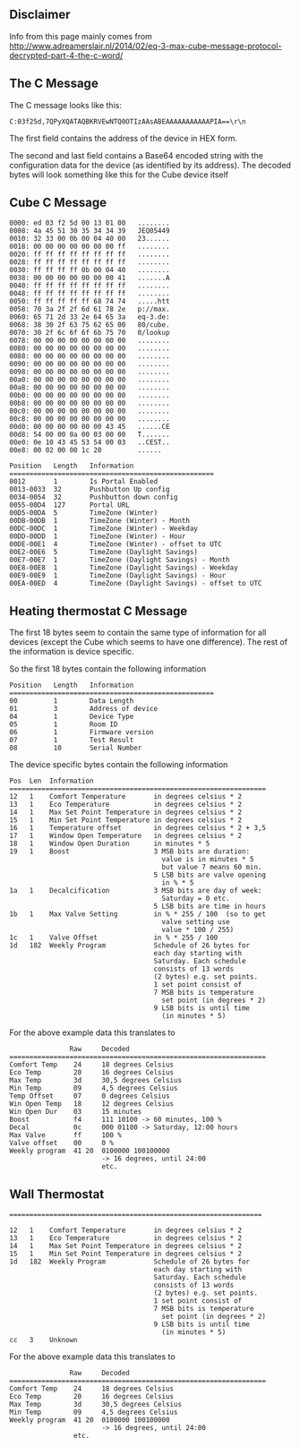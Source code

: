 
## Disclaimer
Info from this page mainly comes from http://www.adreamerslair.nl/2014/02/eq-3-max-cube-message-protocol-decrypted-part-4-the-c-word/

## The C Message
The C message looks like this:

    C:03f25d,7QPyXQATAQBKRVEwNTQ0OTIzAAsABEAAAAAAAAAAAPIA==\r\n

The first field contains the address of the device in HEX form. 

The second and last field contains a Base64 encoded string with the configuration data for the device (as identified by its address). The decoded bytes will look something like this for the Cube device itself

## Cube C Message
```
0000: ed 03 f2 5d 00 13 01 00   ........
0008: 4a 45 51 30 35 34 34 39   JEQ05449
0010: 32 33 00 0b 00 04 40 00   23......
0018: 00 00 00 00 00 00 00 ff   ........
0020: ff ff ff ff ff ff ff ff   ........
0028: ff ff ff ff ff ff ff ff   ........
0030: ff ff ff ff 0b 00 04 40   ........
0038: 00 00 00 00 00 00 00 41   .......A
0040: ff ff ff ff ff ff ff ff   ........
0048: ff ff ff ff ff ff ff ff   ........
0050: ff ff ff ff ff 68 74 74   .....htt
0058: 70 3a 2f 2f 6d 61 78 2e   p://max.
0060: 65 71 2d 33 2e 64 65 3a   eq-3.de:
0068: 38 30 2f 63 75 62 65 00   80/cube.
0070: 30 2f 6c 6f 6f 6b 75 70   0/lookup
0078: 00 00 00 00 00 00 00 00   ........
0080: 00 00 00 00 00 00 00 00   ........
0088: 00 00 00 00 00 00 00 00   ........
0090: 00 00 00 00 00 00 00 00   ........
0098: 00 00 00 00 00 00 00 00   ........
00a0: 00 00 00 00 00 00 00 00   ........
00a8: 00 00 00 00 00 00 00 00   ........
00b0: 00 00 00 00 00 00 00 00   ........
00b8: 00 00 00 00 00 00 00 00   ........
00c0: 00 00 00 00 00 00 00 00   ........
00c8: 00 00 00 00 00 00 00 00   ........
00d0: 00 00 00 00 00 00 43 45   ......CE
00d8: 54 00 00 0a 00 03 00 00   T.......
00e0: 0e 10 43 45 53 54 00 03   ..CEST..
00e8: 00 02 00 00 1c 20         ......
```

```
Position   Length   Information
===================================================
0012       1        Is Portal Enabled
0013-0033  32       Pushbutton Up config
0034-0054  32       Pushbutton down config
0055-00D4  127      Portal URL
00D5-00DA  5        TimeZone (Winter)
00DB-00DB  1        TimeZone (Winter) - Month
00DC-00DC  1        TimeZone (Winter) - Weekday
00DD-00DD  1        TimeZone (Winter) - Hour
00DE-00E1  4        TimeZone (Winter) - offset to UTC
00E2-00E6  5        TimeZone (Daylight Savings)
00E7-00E7  1        TimeZone (Daylight Savings) - Month
00E8-00E8  1        TimeZone (Daylight Savings) - Weekday
00E9-00E9  1        TimeZone (Daylight Savings) - Hour
00EA-00ED  4        TimeZone (Daylight Savings) - offset to UTC

```
## Heating thermostat C Message

The first 18 bytes seem to contain the same type of information for all devices (except the Cube which seems to have one difference). The rest of the information is device specific.

So the first 18 bytes contain the following information

```
Position   Length   Information
===================================================
00         1        Data Length
01         3        Address of device
04         1        Device Type
05         1        Room ID
06         1        Firmware version
07         1        Test Result
08         10       Serial Number
```

The device specific bytes contain the following information
```
Pos  Len  Information
================================================================
12   1    Comfort Temperature       in degrees celsius * 2
13   1    Eco Temperature           in degrees celsius * 2
14   1    Max Set Point Temperature in degrees celsius * 2
15   1    Min Set Point Temperature in degrees celsius * 2
16   1    Temperature offset        in degrees celsius * 2 + 3,5
17   1    Window Open Temperature   in degrees celsius * 2
18   1    Window Open Duration      in minutes * 5
19   1    Boost                     3 MSB bits are duration:
                                      value is in minutes * 5
                                      but value 7 means 60 min.
                                    5 LSB bits are valve opening
                                      in % * 5
1a   1    Decalcification           3 MSB bits are day of week:
                                      Saturday = 0 etc.
                                    5 LSB bits are time in hours
1b   1    Max Valve Setting         in % * 255 / 100  (so to get
                                      valve setting use
                                      value * 100 / 255)
1c   1    Valve Offset              in % * 255 / 100
1d   182  Weekly Program            Schedule of 26 bytes for
                                    each day starting with
                                    Saturday. Each schedule
                                    consists of 13 words
                                    (2 bytes) e.g. set points.
                                    1 set point consist of
                                    7 MSB bits is temperature
                                      set point (in degrees * 2)
                                    9 LSB bits is until time
                                      (in minutes * 5)
```

For the above example data this translates to
```
               Raw     Decoded
================================================================
Comfort Temp    24     18 degrees Celsius
Eco Temp        20     16 degrees Celsius
Max Temp        3d     30,5 degrees Celsius
Min Temp        09     4,5 degrees Celsius
Temp Offset     07     0 degrees Celsius
Win Open Temp   18     12 degrees Celsius
Win Open Dur    03     15 minutes
Boost           f4     111 10100 -> 60 minutes, 100 %
Decal           0c     000 01100 -> Saturday, 12:00 hours
Max Valve       ff     100 %
Valve offset    00     0 %
Weekly program  41 20  0100000 100100000
                       -> 16 degrees, until 24:00 
                       etc.
```
                
## Wall Thermostat
```
===============================================================
 
12   1    Comfort Temperature       in degrees celsius * 2
13   1    Eco Temperature           in degrees celsius * 2
14   1    Max Set Point Temperature in degrees celsius * 2
15   1    Min Set Point Temperature in degrees celsius * 2
1d   182  Weekly Program            Schedule of 26 bytes for
                                    each day starting with
                                    Saturday. Each schedule
                                    consists of 13 words
                                    (2 bytes) e.g. set points.
                                    1 set point consist of
                                    7 MSB bits is temperature
                                      set point (in degrees * 2)
                                    9 LSB bits is until time
                                      (in minutes * 5)
cc   3    Unknown
```
For the above example data this translates to
```
               Raw     Decoded
================================================================
Comfort Temp    24     18 degrees Celsius
Eco Temp        20     16 degrees Celsius
Max Temp        3d     30,5 degrees Celsius
Min Temp        09     4,5 degrees Celsius
Weekly program  41 20  0100000 100100000
                       -> 16 degrees, until 24:00
                etc.
```          
